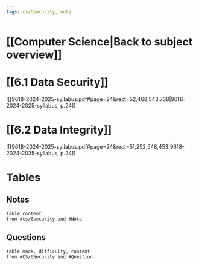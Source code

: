 ```yaml
---
tags: cs/6security, note
---
```

# [[Computer Science|Back to subject overview]]

# [[6.1 Data Security]]
![[9618-2024-2025-syllabus.pdf#page=24&rect=52,468,543,738|9618-2024-2025-syllabus, p.24]]
# [[6.2 Data Integrity]]
![[9618-2024-2025-syllabus.pdf#page=24&rect=51,252,548,453|9618-2024-2025-syllabus, p.24]]

# Tables
## Notes
```dataview
table content
from #cs/6security and #Note 
```

## Questions
```dataview
table mark, difficulty, content
from #CS/6Security and #Question 
```
